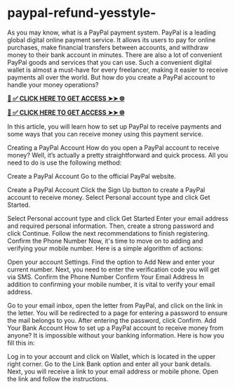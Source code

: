 # paypal-refund-yesstyle-
As you may know, what is a PayPal payment system. PayPal is a leading global digital online payment service. It allows its users to pay for online purchases, make financial transfers between accounts, and withdraw money to their bank account in minutes. There are also a lot of convenient PayPal goods and services that you can use. Such a convenient digital wallet is almost a must-have for every freelancer, making it easier to receive payments all over the world. But how do you create a PayPal account to handle your money operations?


**[📌 ✅ CLICK HERE TO GET ACCESS ➤➤ 🌐](https://newmegadeals.xyz/PAYPAL/)**




**[📌 ✅ CLICK HERE TO GET ACCESS ➤➤ 🌐](https://newmegadeals.xyz/PAYPAL/)**



In this article, you will learn how to set up PayPal to receive payments and some ways that you can receive money using this payment service.

Creating a PayPal Account 
How do you open a PayPal account to receive money? Well, it’s actually a pretty straightforward and quick process. All you need to do is use the following method:

Create a PayPal Account
Go to the official PayPal website.

Create a PayPal Account
Click the Sign Up button to create a PayPal account to receive money.
Select Personal account type and click Get Started.

Select Personal account type and click Get Started
Enter your email address and required personal information. Then, create a strong password and click Continue.
Follow the next recommendations to finish registering.
Confirm the Phone Number
Now, it's time to move on to adding and verifying your mobile number. Here is a simple algorithm of actions:

Open your account Settings. Find the option to Add New and enter your current number.
Next, you need to enter the verification code you will get via SMS.
Confirm the Phone Number
Confirm Your Email Address
In addition to confirming your mobile number, it is vital to verify your email address. 

Go to your email inbox, open the letter from PayPal, and click on the link in the letter.
You will be redirected to a page for entering a password to ensure the mail belongs to you.
After entering the password, click Confirm.
Add Your Bank Account
How to set up a PayPal account to receive money from anyone? It is impossible without your banking information. Here is how you fill this in:

Log in to your account and click on Wallet, which is located in the upper right corner.
Go to the Link Bank option and enter all your bank details.
Next, you will receive a link to your email address or mobile phone. 
Open the link and follow the instructions.
